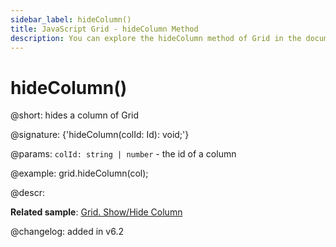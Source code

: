 ```yaml
---
sidebar_label: hideColumn()
title: JavaScript Grid - hideColumn Method 
description: You can explore the hideColumn method of Grid in the documentation of the DHTMLX JavaScript UI library. Browse developer guides and API reference, try out code examples and live demos, and download a free 30-day evaluation version of DHTMLX Suite 7.
---
```


# hideColumn()

@short: hides a column of Grid

@signature: {'hideColumn(colId: Id): void;'}

@params:
`colId: string | number` - the id of a column

@example:
grid.hideColumn(col);

@descr:

**Related sample**: [Grid. Show/Hide Column](https://snippet.dhtmlx.com/n4zjwsqj)

@changelog: added in v6.2

[comment]: # (@relatedapi: grid/api/grid_showcolumn_method.md)

[comment]: # (@related: grid/usage.md#hidingshowing-a-column)
